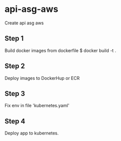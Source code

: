 # api-asg-aws
Create api asg aws


## Step 1
Build docker images from dockerfile
$ docker build -t <name-images> .

## Step 2
Deploy images to DockerHup or ECR

## Step 3
Fix env in file 'kubernetes.yaml'

## Step 4
Deploy app to kubernetes.
